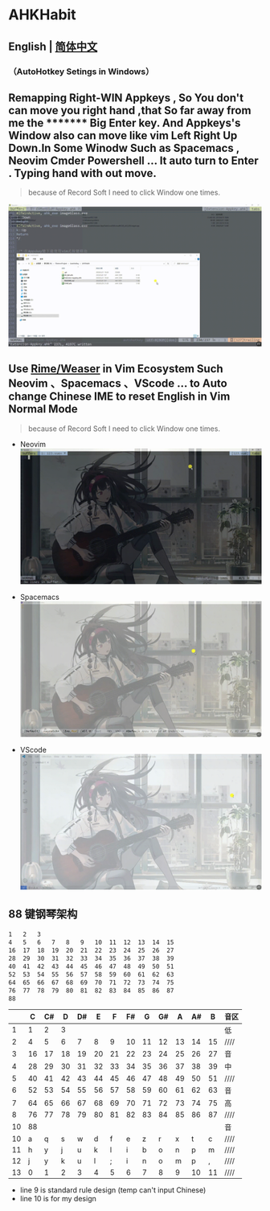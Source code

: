 
# AHKHabit
## English | [简体中文](https://github.com/WingDust/AHKHabit/README.zh_CN.md)

### （AutoHotkey Setings in Windows）



## Remapping Right-WIN  Appkeys , So You don't can move you right hand ,that So far away from me the ******* Big Enter key. And Appkeys's Window also can move like vim Left Right Up Down.In Some Winodw Such as Spacemacs , Neovim Cmder Powershell ... It auto turn to Enter . Typing hand with out move.
  > because of Record Soft I need to click Window one times.

![1](1.gif)


## Use [Rime/Weaser](https://github.com/rime/weasel) in Vim Ecosystem Such Neovim 、Spacemacs 、VScode ... to Auto change Chinese IME to reset English in Vim Normal Mode

  > because of Record Soft I need to click Window one times.


  - Neovim
    ![2](2.gif)

  - Spacemacs
    ![3](3.gif)

  - VScode
    ![4](4.gif)
    

## 88 键钢琴架构
    1   2   3
    4   5   6   7   8   9   10  11  12  13  14  15
    16  17  18  19  20  21  22  23  24  25  26  27
    28  29  30  31  32  33  34  35  36  37  38  39
    40  41  42  43  44  45  46  47  48  49  50  51
    52  53  54  55  56  57  58  59  60  61  62  63
    64  65  66  67  68  69  70  71  72  73  74  75
    76  77  78  79  80  81  82  83  84  85  86  87
    88
    
|     | C   | C#  | D   | D#  | E   | F   | F#  | G   | G#  | A   | A#  | B   | 音区   |
| --- | --- | --- | --- | --- | --- | --- | --- | --- | --- | --- | --- | --- | ---- |
| 1   | 1   | 2   | 3   |     |     |     |     |     |     |     |     |     | 低    |
| 2   | 4   | 5   | 6   | 7   | 8   | 9   | 10  | 11  | 12  | 13  | 14  | 15  | //// |
| 3   | 16  | 17  | 18  | 19  | 20  | 21  | 22  | 23  | 24  | 25  | 26  | 27  | 音    |
| 4   | 28  | 29  | 30  | 31  | 32  | 33  | 34  | 35  | 36  | 37  | 38  | 39  | 中    |
| 5   | 40  | 41  | 42  | 43  | 44  | 45  | 46  | 47  | 48  | 49  | 50  | 51  | //// |
| 6   | 52  | 53  | 54  | 55  | 56  | 57  | 58  | 59  | 60  | 61  | 62  | 63  | 音    |
| 7   | 64  | 65  | 66  | 67  | 68  | 69  | 70  | 71  | 72  | 73  | 74  | 75  | 高    |
| 8   | 76  | 77  | 78  | 79  | 80  | 81  | 82  | 83  | 84  | 85  | 86  | 87  | //// |
| 10  | 88  |     |     |     |     |     |     |     |     |     |     |     | 音    |
| 10  | a   | q   | s   | w   | d   | f   | e   | z   | r   | x   | t   | c   | //// |
| 11  | h   | y   | j   | u   | k   | l   | i   | b   | o   | n   | p   | m   | //// |
| 12  | j   | y   | k   | u   | l   | ;   | i   | n   | o   | m   | p   | ,   | //// |
| 13  | 0   | 1   | 2   | 3   | 4   | 5   | 6   | 7   | 8   | 9   | 10  | 11  | //// |

- line 9 is standard rule design (temp can't input Chinese)
- line 10 is for my design

